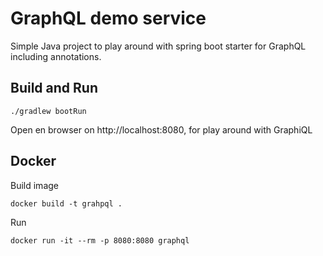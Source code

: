 # GraphQL demo service

Simple Java project to play around with spring boot starter for GraphQL including annotations.

## Build and Run
```
./gradlew bootRun
```
Open en browser on http://localhost:8080, for play around with GraphiQL

## Docker
Build image
```
docker build -t grahpql .
```
Run
```
docker run -it --rm -p 8080:8080 graphql 
```
